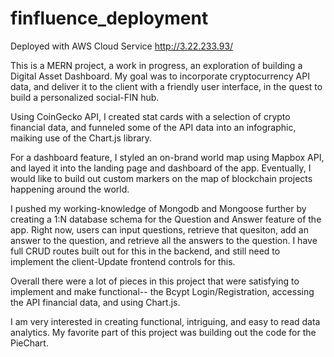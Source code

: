 # finfluence_deployment
Deployed with AWS Cloud Service http://3.22.233.93/

This is a MERN project, a work in progress, an exploration of building a Digital Asset Dashboard. My goal was to incorporate cryptocurrency API data, 
and deliver it to the client with a friendly user interface, in the quest to build a personalized social-FIN hub. 

Using CoinGecko API, I created stat cards with a selection of crypto financial data, and funneled some of the API data into an infographic,
maiking use of the Chart.js library. 

For a dashboard feature, I styled an on-brand world map using Mapbox API, and layed it into the landing page and dashboard of the app. Eventually, 
I would like to build out custom markers on the map of blockchain projects happening around the world. 

I pushed my working-knowledge of Mongodb and Mongoose further by creating a 1:N database schema for the Question and Answer feature of the app.  Right now, users can input
questions, retrieve that quesiton, add an answer to the question, and retrieve all the answers to the question. I have full CRUD routes built out for this in the backend, and 
still need to implement the client-Update frontend controls for this. 

Overall there were a lot of pieces in this project that were satisfying to implement and make functional-- 
the Bcypt Login/Registration, accessing the API financial data, and using Chart.js. 

I am very interested in creating functional, intriguing, and easy to read data analytics. My favorite part of this project was building out the code for the PieChart.


